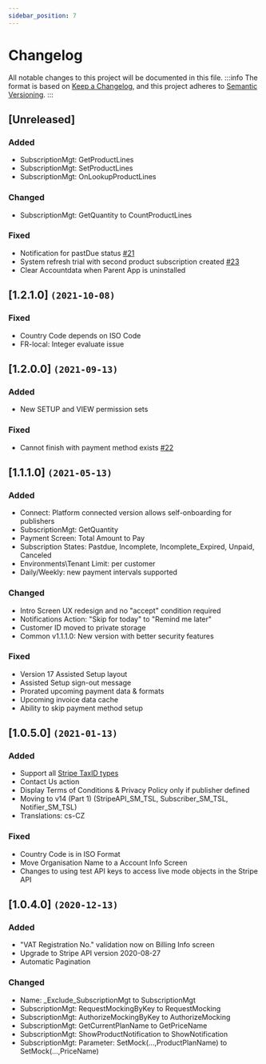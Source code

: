 ```yaml
---
sidebar_position: 7
---
```

# Changelog
All notable changes to this project will be documented in this file.
:::info
The format is based on [Keep a Changelog](https://keepachangelog.com/en/1.0.0/),
and this project adheres to [Semantic Versioning](https://semver.org/spec/v2.0.0.html).
:::
## [Unreleased]
### Added
- SubscriptionMgt: GetProductLines
- SubscriptionMgt: SetProductLines
- SubscriptionMgt: OnLookupProductLines
### Changed
- SubscriptionMgt: GetQuantity to CountProductLines
### Fixed
- Notification for pastDue status [#21](https://github.com/thetanz/smp-docs/issues/21)
- System refresh trial with second product subscription created [#23](https://github.com/thetanz/smp-docs/issues/23)
- Clear Accountdata when Parent App is uninstalled
## [1.2.1.0] `(2021-10-08)`
### Fixed
- Country Code depends on ISO Code
- FR-local: Integer evaluate issue
## [1.2.0.0] `(2021-09-13)`
### Added
- New SETUP and VIEW permission sets
### Fixed
- Cannot finish with payment method exists [#22](https://github.com/thetanz/smp-docs/issues/22)
## [1.1.1.0] `(2021-05-13)`
### Added
- Connect: Platform connected version allows self-onboarding for publishers
- SubscriptionMgt: GetQuantity
- Payment Screen: Total Amount to Pay
- Subscription States: Pastdue, Incomplete, Incomplete_Expired, Unpaid, Canceled
- Environments\Tenant Limit: per customer
- Daily/Weekly: new payment intervals supported 
### Changed
- Intro Screen UX redesign and no "accept" condition required
- Notifications Action: "Skip for today" to "Remind me later"
- Customer ID moved to private storage
- Common v1.1.1.0: New version with better security features
### Fixed
- Version 17 Assisted Setup layout
- Assisted Setup sign-out message
- Prorated upcoming payment data & formats 
- Upcoming invoice data cache
- Ability to skip payment method setup
## [1.0.5.0] `(2021-01-13)`
### Added
- Support all [Stripe TaxID types](https://stripe.com/docs/billing/customer/tax-ids#supported-tax-id)
- Contact Us action
- Display Terms of Conditions & Privacy Policy only if publisher defined
- Moving to v14 (Part 1) (StripeAPI_SM_TSL, Subscriber_SM_TSL, Notifier_SM_TSL)
- Translations: cs-CZ
### Fixed
- Country Code is in ISO Format
- Move Organisation Name to a Account Info Screen
- Changes to using test API keys to access live mode objects in the Stripe API
## [1.0.4.0] `(2020-12-13)`
### Added
- "VAT Registration No." validation now on Billing Info screen
- Upgrade to Stripe API version 2020-08-27
- Automatic Pagination
### Changed
- Name: _Exclude_SubscriptionMgt to SubscriptionMgt
- SubscriptionMgt: RequestMockingByKey to RequestMocking
- SubscriptionMgt: AuthorizeMockingByKey to AuthorizeMocking
- SubscriptionMgt: GetCurrentPlanName to GetPriceName
- SubscriptionMgt: ShowProductNotification to ShowNotification
- SubscriptionMgt: Parameter: SetMock(...,ProductPlanName) to SetMock(...,PriceName)